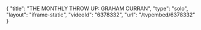 {
    "title": "THE MONTHLY THROW UP: GRAHAM CURRAN",
    "type": "solo",
    "layout": "iframe-static",
    "videoId": "6378332",
    "url": "\/tvpembed\/6378332"
}